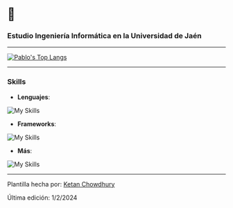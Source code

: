 <h1>👋</h1>
<h3>Estudio Ingeniería Informática en la Universidad de Jaén</h3>

---

[![Pablo's Top Langs](https://github-readme-stats.vercel.app/api/top-langs/?username=pablomorillas02&layout=compact&theme=tokyonight&langs_count=8)](https://github.com/anuraghazra/github-readme-stats)

---

### Skills

- **Lenguajes**:
  
![My Skills](https://skillicons.dev/icons?i=py,java,dart,php,js,html,css,c,cpp)
  
- **Frameworks**:

![My Skills](https://skillicons.dev/icons?i=flutter,flask,vue)

- **Más**:

![My Skills](https://skillicons.dev/icons?i=bootstrap,discord,bots,git,docker)
  
---

Plantilla hecha por: [Ketan Chowdhury](https://github.com/dexprexxtion)

Última edición: 1/2/2024
